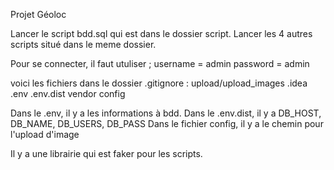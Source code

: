 Projet Géoloc

Lancer le script bdd.sql qui est dans le dossier script. Lancer les 4 autres scripts situé dans le meme dossier.

Pour se connecter, il faut utuliser ;
username = admin
password = admin

voici les fichiers dans le dossier .gitignore : 
upload/upload_images
.idea
.env
.env.dist
vendor
config

Dans le .env, il y a les informations à bdd. 
Dans le .env.dist, il y a DB_HOST, DB_NAME, DB_USERS, DB_PASS
Dans le fichier config, il y a le chemin pour l'upload d'image

Il y a une librairie qui est faker pour les scripts.